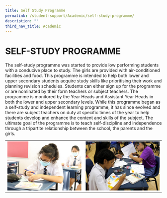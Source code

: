 ```yaml
---
title: Self Study Programme
permalink: /student-support/Academic/self-study-programme/
description: ""
third_nav_title: Academic
---
```

# SELF-STUDY PROGRAMME

The self-study programme was started to provide low performing students with a conducive place to study. The girls are provided with air-conditioned facilities and food. This programme is intended to help both lower and upper secondary students acquire study skills like prioritising their work and planning revision schedules. Students can either sign up for the programme or are nominated by their form teachers or subject teachers. The programme is monitored by the Year Heads and Assistant Year Heads in both the lower and upper secondary levels. While this programme began as a self-study and independent learning programme, it has since evolved and there are subject teachers on duty at specific times of the year to help students develop and enhance the content and skills of the subject. The ultimate goal of the programme is to teach self-discipline and independence through a tripartite relationship between the school, the parents and the girls.

|   |   |
|---|---|
| ![](/images/Student%20Support/Academic/FD_3765-scaled.jpg)  | ![](/images/Student%20Support/Academic/G1A-IPW-4-scaled.jpg)  |